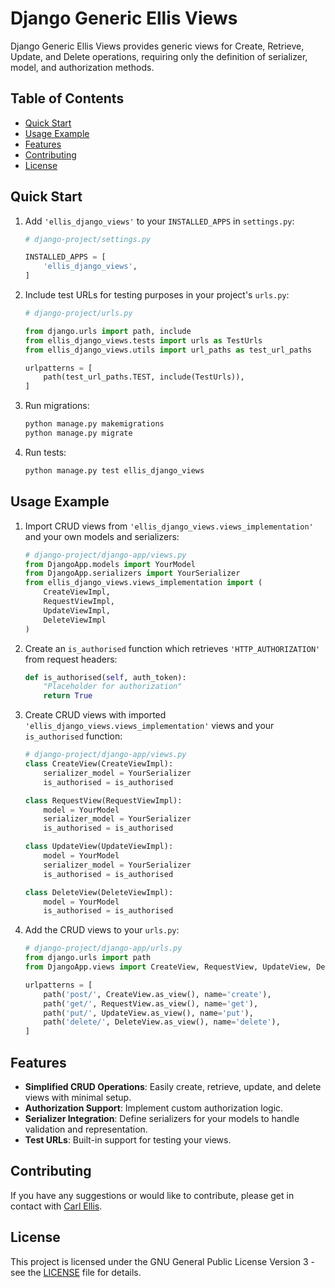 # Django Generic Ellis Views

Django Generic Ellis Views provides generic views for Create, Retrieve, Update, and Delete operations, requiring only the definition of serializer, model, and authorization methods.

## Table of Contents
- [Quick Start](#quick)
- [Usage Example](#usage)
- [Features](#features)
- [Contributing](#contributing)
- [License](#license)

## Quick Start<a name="quick" />

1. Add `'ellis_django_views'` to your `INSTALLED_APPS` in `settings.py`:

    ```python
    # django-project/settings.py

    INSTALLED_APPS = [
        'ellis_django_views',
    ]
    ```

2. Include test URLs for testing purposes in your project's `urls.py`:

    ```python
    # django-project/urls.py

    from django.urls import path, include
    from ellis_django_views.tests import urls as TestUrls
    from ellis_django_views.utils import url_paths as test_url_paths

    urlpatterns = [
        path(test_url_paths.TEST, include(TestUrls)),
    ]
    ```

3. Run migrations:

    ```bash
    python manage.py makemigrations
    python manage.py migrate
    ```

4. Run tests:

    ```bash
    python manage.py test ellis_django_views
    ```

## Usage Example<a name="usage" />

1. Import CRUD views from `'ellis_django_views.views_implementation'` and your own models and serializers:

    ```python
    # django-project/django-app/views.py
    from DjangoApp.models import YourModel
    from DjangoApp.serializers import YourSerializer
    from ellis_django_views.views_implementation import (
        CreateViewImpl,
        RequestViewImpl,
        UpdateViewImpl,
        DeleteViewImpl
    )
    ```

2. Create an `is_authorised` function which retrieves `'HTTP_AUTHORIZATION'` from request headers:

    ```python
    def is_authorised(self, auth_token):
        "Placeholder for authorization"
        return True
    ```

3. Create CRUD views with imported `'ellis_django_views.views_implementation'` views and your `is_authorised` function:

    ```python
    # django-project/django-app/views.py
    class CreateView(CreateViewImpl):
        serializer_model = YourSerializer
        is_authorised = is_authorised

    class RequestView(RequestViewImpl):
        model = YourModel
        serializer_model = YourSerializer
        is_authorised = is_authorised

    class UpdateView(UpdateViewImpl):
        model = YourModel
        serializer_model = YourSerializer
        is_authorised = is_authorised

    class DeleteView(DeleteViewImpl):
        model = YourModel
        is_authorised = is_authorised
    ```

4. Add the CRUD views to your `urls.py`:

    ```python
    # django-project/django-app/urls.py
    from django.urls import path
    from DjangoApp.views import CreateView, RequestView, UpdateView, DeleteView

    urlpatterns = [
        path('post/', CreateView.as_view(), name='create'),
        path('get/', RequestView.as_view(), name='get'),
        path('put/', UpdateView.as_view(), name='put'),
        path('delete/', DeleteView.as_view(), name='delete'),
    ]
    ```

## Features<a name="features" />

- **Simplified CRUD Operations**: Easily create, retrieve, update, and delete views with minimal setup.
- **Authorization Support**: Implement custom authorization logic.
- **Serializer Integration**: Define serializers for your models to handle validation and representation.
- **Test URLs**: Built-in support for testing your views.

## Contributing<a name="contributing" />

If you have any suggestions or would like to contribute, please get in contact with [Carl Ellis](mailto:carl.ellis@hotmail.com.au).

## License<a name="license" />

This project is licensed under the GNU General Public License Version 3 - see the [LICENSE](LICENSE) file for details.